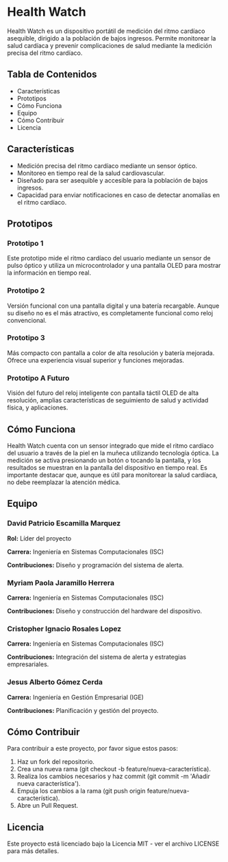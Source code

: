 
<body>
  <div class="container">
    <h1>Health Watch</h1>
    <p>Health Watch es un dispositivo portátil de medición del ritmo cardíaco asequible, dirigido a la población de bajos ingresos. Permite monitorear la salud cardíaca y prevenir complicaciones de salud mediante la medición precisa del ritmo cardíaco.</p>

  <h2>Tabla de Contenidos</h2>
    <ul>
      <li>Características</li>
      <li>Prototipos</li>
      <li>Cómo Funciona</li>
      <li>Equipo</li>
      <li>Cómo Contribuir</li>
      <li>Licencia</li>
    </ul>

  <h2>Características</h2>
    <ul>
      <li>Medición precisa del ritmo cardíaco mediante un sensor óptico.</li>
      <li>Monitoreo en tiempo real de la salud cardiovascular.</li>
      <li>Diseñado para ser asequible y accesible para la población de bajos ingresos.</li>
      <li>Capacidad para enviar notificaciones en caso de detectar anomalías en el ritmo cardíaco.</li>
    </ul>

  <h2>Prototipos</h2>

  <h3>Prototipo 1</h3>
    <p>Este prototipo mide el ritmo cardíaco del usuario mediante un sensor de pulso óptico y utiliza un microcontrolador y una pantalla OLED para mostrar la información en tiempo real.</p>

  <h3>Prototipo 2</h3>
    <p>Versión funcional con una pantalla digital y una batería recargable. Aunque su diseño no es el más atractivo, es completamente funcional como reloj convencional.</p>

  <h3>Prototipo 3</h3>
    <p>Más compacto con pantalla a color de alta resolución y batería mejorada. Ofrece una experiencia visual superior y funciones mejoradas.</p>

  <h3>Prototipo A Futuro</h3>
    <p>Visión del futuro del reloj inteligente con pantalla táctil OLED de alta resolución, amplias características de seguimiento de salud y actividad física, y aplicaciones.</p>

   <h2>Cómo Funciona</h2>
    <p>Health Watch cuenta con un sensor integrado que mide el ritmo cardíaco del usuario a través de la piel en la muñeca utilizando tecnología óptica. La medición se activa presionando un botón o tocando la pantalla, y los resultados se muestran en la pantalla del dispositivo en tiempo real. Es importante destacar que, aunque es útil para monitorear la salud cardíaca, no debe reemplazar la atención médica.</p>

   <h2>Equipo</h2>

  <h3>David Patricio Escamilla Marquez</h3>
    <p><strong>Rol:</strong> Líder del proyecto</p>
    <p><strong>Carrera:</strong> Ingeniería en Sistemas Computacionales (ISC)</p>
    <p><strong>Contribuciones:</strong> Diseño y programación del sistema de alerta.</p>
    
  <h3>Myriam Paola Jaramillo Herrera</h3>
    <p><strong>Carrera:</strong> Ingeniería en Sistemas Computacionales (ISC)</p>
    <p><strong>Contribuciones:</strong> Diseño y construcción del hardware del dispositivo.</p>

  <h3>Cristopher Ignacio Rosales Lopez</h3>
    <p><strong>Carrera:</strong> Ingeniería en Sistemas Computacionales (ISC)</p>
    <p><strong>Contribuciones:</strong> Integración del sistema de alerta y estrategias empresariales.</p>

  <h3>Jesus Alberto Gómez Cerda</h3>
    <p><strong>Carrera:</strong> Ingeniería en Gestión Empresarial (IGE)</p>
    <p><strong>Contribuciones:</strong> Planificación y gestión del proyecto.</p>

  <h2>Cómo Contribuir</h2>
    <p>Para contribuir a este proyecto, por favor sigue estos pasos:</p>
    <ol>
      <li>Haz un fork del repositorio.</li>
      <li>Crea una nueva rama (git checkout -b feature/nueva-característica).</li>
      <li>Realiza los cambios necesarios y haz commit (git commit -m 'Añadir nueva característica').</li>
      <li>Empuja los cambios a la rama (git push origin feature/nueva-característica).</li>
      <li>Abre un Pull Request.</li>
    </ol>

  <h2>Licencia</h2>
    <p>Este proyecto está licenciado bajo la Licencia MIT - ver el archivo LICENSE para más detalles.</p>
  </div>
</body>
</html>
